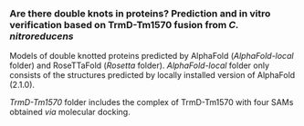 ### Are there double knots in proteins? Prediction and in vitro verification based on TrmD-Tm1570 fusion from <em> C. nitroreducens </em>

Models of double knotted proteins predicted by AlphaFold (<em>AlphaFold-local</em> folder) and RoseTTaFold (<em>Rosetta</em> folder). 
<em>AlphaFold-local</em> folder only consists of the structures predicted by locally installed version of AlphaFold (2.1.0).

<em>TrmD-Tm1570</em> folder includes the complex of TrmD-Tm1570 with four SAMs obtained <em>via</em> molecular docking.
